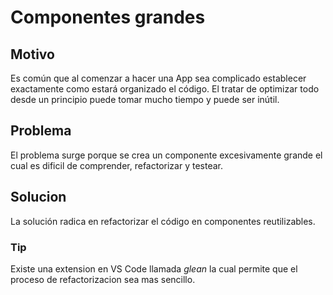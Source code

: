 # Componentes grandes

## Motivo

Es común que al comenzar a hacer una App sea complicado establecer exactamente como estará organizado el código. El tratar de optimizar todo desde un principio puede tomar mucho tiempo y puede ser inútil.

## Problema

El problema surge porque se crea un componente excesivamente grande el cual es dificil de comprender, refactorizar y testear.

## Solucion

La solución radica en refactorizar el código en componentes reutilizables.

### Tip

Existe una extension en VS Code llamada _glean_ la cual permite que el proceso de refactorizacion sea mas sencillo.
